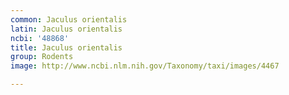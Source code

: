 ```yaml
---
common: Jaculus orientalis
latin: Jaculus orientalis
ncbi: '48868'
title: Jaculus orientalis
group: Rodents
image: http://www.ncbi.nlm.nih.gov/Taxonomy/taxi/images/4467

---
```

